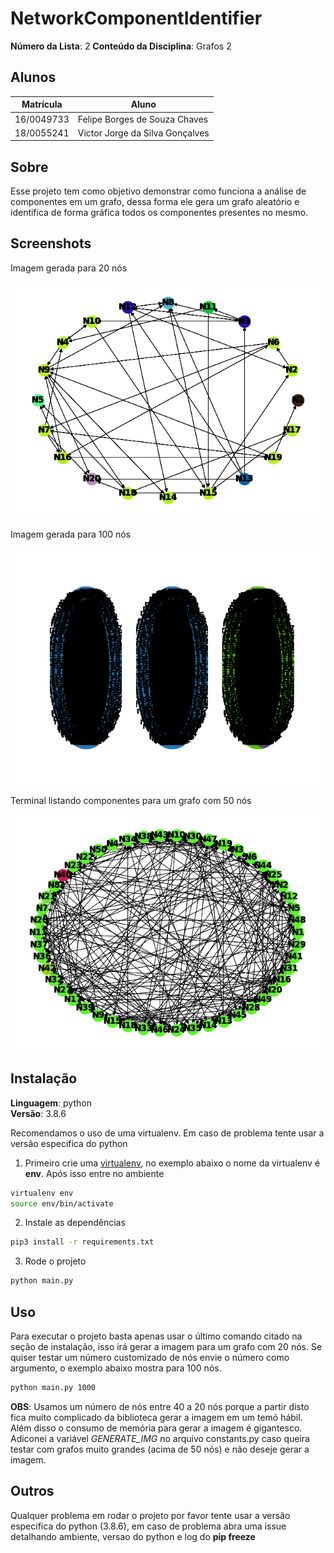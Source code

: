 # NetworkComponentIdentifier

**Número da Lista**: 2
**Conteúdo da Disciplina**: Grafos 2

## Alunos
|Matrícula | Aluno |
| -- | -- |
| 16/0049733  |  Felipe Borges de Souza Chaves |
| 18/0055241  |  Victor Jorge da Silva Gonçalves |

## Sobre 

Esse projeto tem como objetivo demonstrar como funciona a análise de
componentes em um grafo, dessa forma ele gera um grafo aleatório e 
identifica de forma gráfica todos os componentes presentes no mesmo.

## Screenshots

Imagem gerada para 20 nós

![Grafo normal](images/20.png)

Imagem gerada para 100 nós

![Grafo grande](images/toomuch.png)

Terminal listando componentes para um grafo com 50 nós

![Grafo 50](images/50.png)

## Instalação 
**Linguagem**: python<br>
**Versão**: 3.8.6

Recomendamos o uso de uma virtualenv. Em caso de problema tente usar a versão especifica do python

1) Primeiro crie uma [virtualenv](https://docs.python.org/3/tutorial/venv.html), no exemplo abaixo 
o nome da virtualenv é **env**. Após isso entre no ambiente

```bash
virtualenv env
source env/bin/activate
```

2) Instale as dependências

```bash
pip3 install -r requirements.txt
```

3) Rode o projeto

```bash
python main.py
```

## Uso 

Para executar o projeto basta apenas usar o último comando citado na seção de instalação, 
isso irá gerar a imagem para um grafo com 20 nós. Se quiser testar um número customizado de 
nós envie o número como argumento, o exemplo abaixo mostra para 100 nós.

```bash
python main.py 1000
```

**OBS**: Usamos um número de nós entre 40 a 20 nós porque a  partir disto fica muito complicado 
da biblioteca gerar a imagem em um temó hábil. Além disso o consumo de memória para gerar a imagem
é gigantesco. Adiconei a variável *GENERATE_IMG* no arquivo constants.py caso queira testar com grafos 
muito grandes (acima de 50 nós) e não deseje gerar a imagem.

## Outros 

Qualquer problema em rodar o projeto por favor tente usar a versão especifica do python (3.8.6), 
em caso de problema abra uma issue detalhando ambiente, versao do python e log do **pip freeze**

